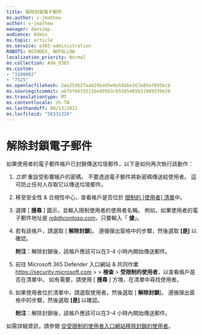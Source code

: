 ```yaml
---
title: 解除封鎖電子郵件
ms.author: v-jmathew
author: v-jmathew
manager: dansimp
audience: Admin
ms.topic: article
ms.service: o365-administration
ROBOTS: NOINDEX, NOFOLLOW
localization_priority: Normal
ms.collection: Adm_O365
ms.custom:
- "3100002"
- "7525"
ms.openlocfilehash: 2ea25db2faa629bdd5e0a56bbe167e89af895bcb
ms.sourcegitcommit: ab75f66355116e995b3cb5505465b31989339e28
ms.translationtype: MT
ms.contentlocale: zh-TW
ms.lasthandoff: 08/13/2021
ms.locfileid: "58331328"
---
```

# <a name="unblock-email"></a>解除封鎖電子郵件

如果使用者的電子郵件帳戶已封鎖傳送垃圾郵件，以下是如何再次執行該動作：

1. *立即* 重設受影響帳戶的密碼。 不要透過電子郵件將新密碼傳送給使用者。 這可防止任何人存取它以傳送垃圾郵件。
2. 移至安全性 & 合規性中心，查看帳戶是否位於 [限制的 [使用者] 清單](https://protection.office.com/#/restrictedusers)中。
3. 選擇 [ **搜尋** ] 圖示，並輸入限制使用者的使用者名稱。 例如，如果使用者的電子郵件地址是 *rob@contoso.com*，只要輸入「 **搶**」。
4. 若有該帳戶，請選取 [ **解除封鎖**]。 遵循彈出窗格中的步驟，然後選取 **[是]** 以確認。  
    
    **附注**：解除封鎖後，該帳戶應該可以在3-4 小時內開始傳送郵件。
2. 前往 Microsoft 365 Defender 入口網站 & 共同作業 <https://security.microsoft.com> \>  \> **檢查** \> **受限制的使用者**，以查看帳戶是否在清單中。 如有需要，請使用 [ **搜尋** ] 方塊，在清單中尋找使用者。
3. 如果使用者位於清單中，請選取使用者，然後選取 [ **解除封鎖**]。 遵循彈出窗格中的步驟，然後選取 **[是]** 以確認。

   **附注**：解除封鎖後，該帳戶應該可以在3-4 小時內開始傳送郵件。

如需詳細資訊，請參閱 [從受限制的使用者入口網站移除封鎖的使用者](https://docs.microsoft.com/microsoft-365/security/office-365-security/removing-user-from-restricted-users-portal-after-spam)。
